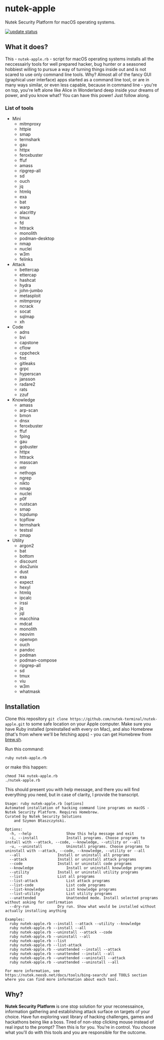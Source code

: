 # nutek-apple

Nutek Security Platform for macOS operating systems.

[![update status](https://github.com/nutek-terminal/nutek-apple/actions/workflows/check_this_version.yml/badge.svg?branch=main)](https://github.com/nutek-terminal/nutek-apple/actions/workflows/check_this_version.yml)

## What it does?

This - `nutek-apple.rb` - script for macOS operating systems installs
all the neccessairly tools for well prepared hacker, bug hunter or
a seasoned hobbiest willing to pursue a way of turning things inside out and
is not scared to use only command line tools. Why? Almost all of the fancy
GUI (graphical user interface) apps started as a command line tool, or are
in many ways similar, or even less capable, because in command line - you're
on top, you're left alone like Alice in Wonderland deep inside your dreams of power, and you know what? You can have this power! Just follow along.

### List of tools
* Mini
  - mitmproxy
  - httpie
  - smap
  - termshark
  - gau
  - httpx
  - feroxbuster
  - ffuf
  - amass
  - ripgrep-all
  - sd
  - ouch
  - jq
  - htmlq
  - exa
  - bat
  - warp
  - alacritty
  - tmux
  - fd
  - httrack
  - monolith
  - podman-desktop
  - nmap
  - nuclei
  - w3m
  - felinks
* Attack
  - bettercap
  - ettercap
  - hashcat
  - hydra
  - john-jumbo
  - metasploit
  - mitmproxy
  - ncrack
  - socat
  - sqlmap
  - xh
* Code
  - adns
  - bvi
  - capstone
  - cflow
  - cppcheck
  - fmt
  - gitleaks
  - grpc
  - hyperscan
  - jansson
  - radare2
  - rats
  - zzuf
* Knowledge
  - amass
  - arp-scan
  - bmon
  - dnsx
  - feroxbuster
  - ffuf
  - fping
  - gau
  - gobuster
  - httpx
  - httrack
  - masscan
  - mtr
  - nethogs
  - ngrep
  - nikto
  - nmap
  - nuclei
  - p0f
  - rustscan
  - smap
  - tcpdump
  - tcpflow
  - termshark
  - testssl
  - zmap
* Utility
  - argon2
  - bat
  - bottom
  - discount
  - dos2unix
  - dust
  - exa
  - expect
  - hexyl
  - htmlq
  - ipcalc
  - irssi
  - jq
  - jql
  - macchina
  - mdcat
  - monolith
  - neovim
  - openvpn
  - ouch
  - pandoc
  - podman
  - podman-compose
  - ripgrep-all
  - sd
  - tmux
  - viu
  - w3m
  - whatmask

## Installation

Clone this repository `git clone https://github.com/nutek-terminal/nutek-apple.git` to some safe location on your Apple computer. Make sure you have Ruby installed (preinstalled with every on Mac), and also Homebrew (that's from where we'll be fetching apps) - you can get Homebrew from [brew.sh](https://brew.sh).

Run this command:

```shell
ruby nutek-apple.rb
```

or make this happen:

```shell
chmod 744 nutek-apple.rb
./nutek-apple.rb
```

This should present you with help message, and there you will find everything you need, but in case of clarity, I provide the transcript.

```
Usage: ruby nutek-apple.rb [options]
Automated installation of hacking command line programs on macOS - Nutek Security Platform. Requires Homebrew.
Curated by Nutek Security Solutions
	and Szymon Błaszczyński.

Options:
  -h, --help				Show this help message and exit
  -i, --install				Install programs. Choose programs to install with --attack, --code, --knowledge, --utility or --all
  -u, --uninstall			Uninstall programs. Choose programs to uninstall with --attack, --code, --knowledge, --utility or --all
  --all					Install or uninstall all programs
  --attack				Install or uninstall attack programs
  --code				Install or uninstall code programs
  --knowledge				Install or uninstall knowledge programs
  --utility				Install or uninstall utility programs
  --list				List all programs
  --list-attack				List attack programs
  --list-code				List code programs
  --list-knowledge			List knowledge programs
  --list-utility			List utility programs
  --unattended				Unattended mode. Install selected programs without asking for confirmation
  --dry-run				Dry run. Show what would be installed without actually installing anything

Examples:
  ruby nutek-apple.rb --install --attack --utility --knowledge
  ruby nutek-apple.rb --install --all
  ruby nutek-apple.rb --uninstall --attack --code
  ruby nutek-apple.rb --uninstall --all
  ruby nutek-apple.rb --list
  ruby nutek-apple.rb --list-attack
  ruby nutek-apple.rb --unattended --install --attack
  ruby nutek-apple.rb --unattended --install --all
  ruby nutek-apple.rb --unattended --uninstall --attack
  ruby nutek-apple.rb --unattended --uninstall --all

For more information, see
https://nutek.neosb.net/docs/tools/bing-search/ and TOOLS section where you can find more information about each tool.
```

## Why?

**Nutek Security Platform** is one stop solution for your reconessaince, information gathering and establishing attack surface on targets of your choice. Have fun exploring vast library of hacking challenges, games and hackathons being like a boss. Tired of non-stop clicking mouse instead of real input to the prompt? Then this is for you. You're in control. You choose what you'll do with this tools and you are responsible for the outcome.

